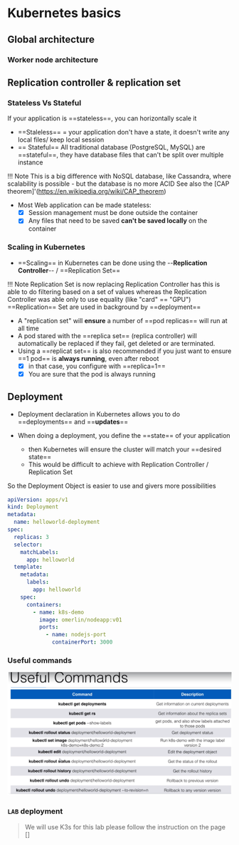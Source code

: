 # Kubernetes basics
 
## Global architecture
### Worker node architecture

## Replication controller & replication set
### Stateless Vs Stateful

If your application is ==stateless==, you can horizontally scale it

* ==Staleless== = your application don't have a state, it doesn't write any local files/ keep local session
* == Stateful== All traditional database (PostgreSQL, MySQL) are ==stateful==, they have database files that can't be split over multiple instance

!!! Note
    This is a big difference with NoSQL database, like Cassandra, where scalability is possible - but the database is no more ACID
    See also the [CAP theorem]'(https://en.wikipedia.org/wiki/CAP_theorem)

- Most Web application can be made stateless:
  * [x] Session management must be done outside the container
  * [x] Any files that need to be saved **can't be saved locally** on the container
  
### Scaling in Kubernetes

* ==Scaling== in Kubernetes can be done using the --**Replication Controller**-- / ==Replication Set==

!!! Note
    Replication Set is now replacing Replication Controller has this is able to do filtering based on a set of values
    whereas the Replication Controller was able only to use equality (like "card" == "GPU")
    ==Replication== Set are used in background by ==deployment==

- A "replication set" will **ensure** a number of ==pod replicas== will run at all time
- A pod stared with the ==replica set== (replica controller) will automatically be replaced if they fail, get deleted or are terminated.  
- Using a ==replicat set== is also recommended if you just want to ensure ==1 pod== is **always running**, even after reboot
  * [x] in that case, you configure with ==replica=1==
  * [x] You are sure that the pod is always running
  
## Deployment

* Deployment declaration in Kubernetes allows you to do ==deployments== and ==**updates**== 
* When doing a deployment, you define the ==state== of your application
  
  * then Kubernetes will ensure the cluster will match your ==desired state==
  * This would be difficult to achieve with Replication Controller / Replication Set
  
So the Deployment Object is easier to use and givers more possibilities

```yaml linenums=1 hl_lines="2 4"
apiVersion: apps/v1
kind: Deployment
metadata:
  name: helloworld-deployment
spec:
  replicas: 3
  selector:
    matchLabels:
      app: helloworld
  template:
    metadata:
      labels:
        app: helloworld
    spec:
      containers:
        - name: k8s-demo
          image: omerlin/nodeapp:v01
          ports:
            - name: nodejs-port
              containerPort: 3000
```
### Useful commands

![K8SDeployment](./files/kubernetes/k8s_deployment_commands.png "K8S deployment")

### `LAB` deployment

> We will use K3s for this lab
> please follow the instruction on the page [] 




